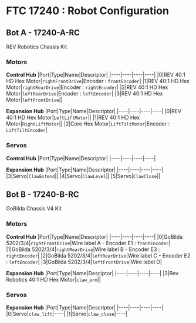 # FTC 17240 : Robot Configuration

## Bot A - 17240-A-RC
REV Robotics Chassis Kit
### Motors
**Control Hub**
|Port|Type|Name|Descriptor|
|----|----|----|----|
|0|REV 40:1 HD Hex Motor|`rightFrontDrive`|Encoder : `frontEncoder`|
|1|REV 40:1 HD Hex Motor|`rightRearDrive`|Encoder : `rightEncoder`|
|2|REV 40:1 HD Hex Motor|`leftRearDrive`|Encoder : `leftEncoder`|
|3|REV 40:1 HD Hex Motor|`leftFrontDrive`||

**Expansion Hub**
|Port|Type|Name|Descriptor|
|----|----|----|----|
|0|REV 40:1 HD Hex Motor|`LeftLiftMotor`||
|1|REV 40:1 HD Hex Motor|`RightLiftMotor`||
|2|Core Hex Motor|`LiftTiltMotor`|Encoder : `LiftTiltEncoder`|

### Servos
**Control Hub**
|Port|Type|Name|Descriptor|
|----|----|----|----|

**Expansion Hub**
|Port|Type|Name|Descriptor|
|----|----|----|----|
|3|Servo|`ClawExtend`||
|4|Servo|`ClawLevel`||
|5|Servo|`ClawClose`||

## Bot B - 17240-B-RC
GoBilda Chassis V4 Kit
### Motors
**Control Hub**
|Port|Type|Name|Descriptor|
|----|----|----|----|
|0|GoBilda 5202/3/4|`rightFrontDrive`|Wire label A - Encoder E1 : `frontEncoder`|
|1|GoBilda 5202/3/4|`rightRearDrive`|Wire label B - Encoder E3 : `rightEncoder`|
|2|GoBilda 5202/3/4|`leftRearDrive`|Wire label C - Encoder E2 : `leftEncoder`|
|3|GoBilda 5202/3/4|`leftFrontDrive`|Wire label D|

**Expansion Hub**
|Port|Type|Name|Desciptor|
|----|----|----|----|
|3|Rev Robotics 40:1 HD Hex Motor|`claw_arm`||

### Servos
**Expansion Hub**
|Port|Type|Name|Descriptor|
|----|----|----|----|
|0|Servo|`claw_lift`|----|
|1|Servo|`claw_close`|----|
